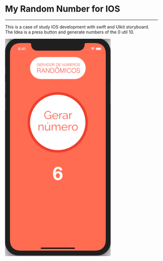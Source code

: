 # My Random Number for IOS

---

This is a case of study IOS development with swift and UIkit storyboard.
The Idea is a press button and generate numbers of the 0 util 10.

<img src="print1.png"/>
